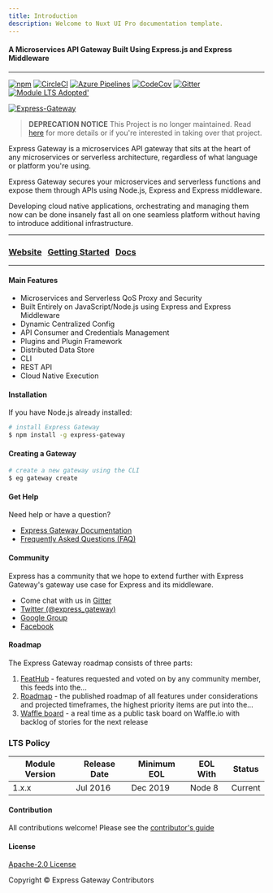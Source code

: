 ```yaml
---
title: Introduction
description: Welcome to Nuxt UI Pro documentation template.
---
```

#### A Microservices API Gateway Built Using Express.js and Express Middleware
----

[![npm][npm-version-badge]][npm-package-url]
[![CircleCI][circleci-badge]][circleci-master-url]
[![Azure Pipelines][azure-badge]][azure-master-url]
[![CodeCov][codecov-badge]][codecov-master-url]
[![Gitter][gitter-badge]][gitter-room-url]
[![Module LTS Adopted'](https://img.shields.io/badge/Module%20LTS-Adopted-brightgreen.svg?style=flat)](http://github.com/CloudNativeJS/ModuleLTS)

[![Express-Gateway][eg-wordmark-companion]][eg-website]

> **DEPRECATION NOTICE**
 This Project is no longer maintained. Read [here](https://github.com/ExpressGateway/express-gateway/issues/1011#issuecomment-748354599) for more details or if you're interested in taking over that project.

Express Gateway is a microservices API gateway that sits at the heart of any microservices or serverless architecture, regardless of what language or platform you're using.

Express Gateway secures your microservices and serverless functions and expose them through APIs using Node.js, Express and Express middleware.

Developing cloud native applications, orchestrating and managing them now can be done insanely fast all on one seamless platform without having to introduce additional infrastructure.

---

### [Website][eg-website] &nbsp; [Getting Started][eg-getting-started] &nbsp; [Docs][eg-docs]

---
#### Main Features
- Microservices and Serverless QoS Proxy and Security
- Built Entirely on JavaScript/Node.js using Express and Express Middleware
- Dynamic Centralized Config
- API Consumer and Credentials Management
- Plugins and Plugin Framework
- Distributed Data Store
- CLI
- REST API
- Cloud Native Execution

#### Installation
If you have Node.js already installed:

```bash
# install Express Gateway
$ npm install -g express-gateway
```

#### Creating a Gateway

```bash
# create a new gateway using the CLI
$ eg gateway create
```

#### Get Help
Need help or have a question?
- [Express Gateway Documentation][eg-docs]
- [Frequently Asked Questions (FAQ)][eg-faq]

#### Community
Express has a community that we hope to extend further with Express Gateway's gateway use case for Express and its middleware.

- Come chat with us in [Gitter][gitter-room-url]
- [Twitter (@express_gateway)][eg-twitter]
- [Google Group][eg-newsgroup]
- [Facebook][eg-facebook]

#### Roadmap
The Express Gateway roadmap consists of three parts:
1. [FeatHub][eg-feathub] - features requested and voted on by any community member, this feeds into the...
2. [Roadmap][eg-roadmap] - the published roadmap of all features under considerations and projected timeframes, the highest priority items are put into the...
3. [Waffle board][eg-waffle] - a real time as a public task board on Waffle.io with backlog of stories for the next release

### LTS Policy

  | Module Version   | Release Date | Minimum EOL | EOL With     | Status  |
  |------------------|--------------|-------------|--------------|---------|
  | 1.x.x 	         | Jul 2016	    | Dec 2019    | Node 8       | Current |

#### Contribution
All contributions welcome! Please see the [contributor's guide][contributor-guide]

#### License

[Apache-2.0 License][apache-license]

Copyright © Express Gateway Contributors

[npm-version-badge]: https://img.shields.io/npm/v/express-gateway.svg
[npm-package-url]: https://www.npmjs.com/package/express-gateway
[circleci-badge]: https://circleci.com/gh/ExpressGateway/express-gateway/tree/master.svg?style=shield&circle-token=ac6b0e86b46220da43a5ae63a267d12e81ccb2d5
[azure-badge]: https://dev.azure.com/vncz/vncz/_apis/build/status/ExpressGateway.express-gateway?branchName=master
[circleci-master-url]: https://circleci.com/gh/ExpressGateway/express-gateway/tree/master
[azure-master-url]: https://dev.azure.com/vncz/vncz/_build?definitionId=2&_a=summary
[codecov-badge]: https://img.shields.io/codecov/c/github/ExpressGateway/express-gateway/master.svg
[codecov-master-url]: https://codecov.io/gh/ExpressGateway/express-gateway
[gitter-badge]: https://img.shields.io/gitter/room/expressgateway/express-gateway.svg
[gitter-room-url]: https://gitter.im/ExpressGateway/express-gateway
[eg-wordmark-companion]: logo/wordmark-and-companion-graphic/ExpressGateway_Wordmark+Companion.png
[eg-website]: http://www.express-gateway.io
[eg-getting-started]: http://www.express-gateway.io/getting-started
[eg-docs]: http://www.express-gateway.io/docs
[eg-feathub]: http://feathub.com/ExpressGateway/express-gateway
[eg-roadmap]: https://github.com/ExpressGateway/express-gateway/wiki/Express-Gateway-Roadmap
[eg-waffle]: https://waffle.io/ExpressGateway/express-gateway
[eg-faq]: http://www.express-gateway.io/docs/faq
[eg-twitter]: https://twitter.com/express_gateway
[eg-newsgroup]: https://groups.google.com/a/express-gateway.io/forum/#!forum/discuss
[eg-facebook]: https://www.facebook.com/expressjsgateway
[eg-support]: https://goo.gl/s8eGKz?_ga=2.243837062.2081566642.1553116846-2009977705.1552945890
[contributor-guide]: https://github.com/ExpressGateway/express-gateway/blob/master/Contributing.md
[apache-license]: https://github.com/expressgateway/express-gateway/blob/master/LICENSE
